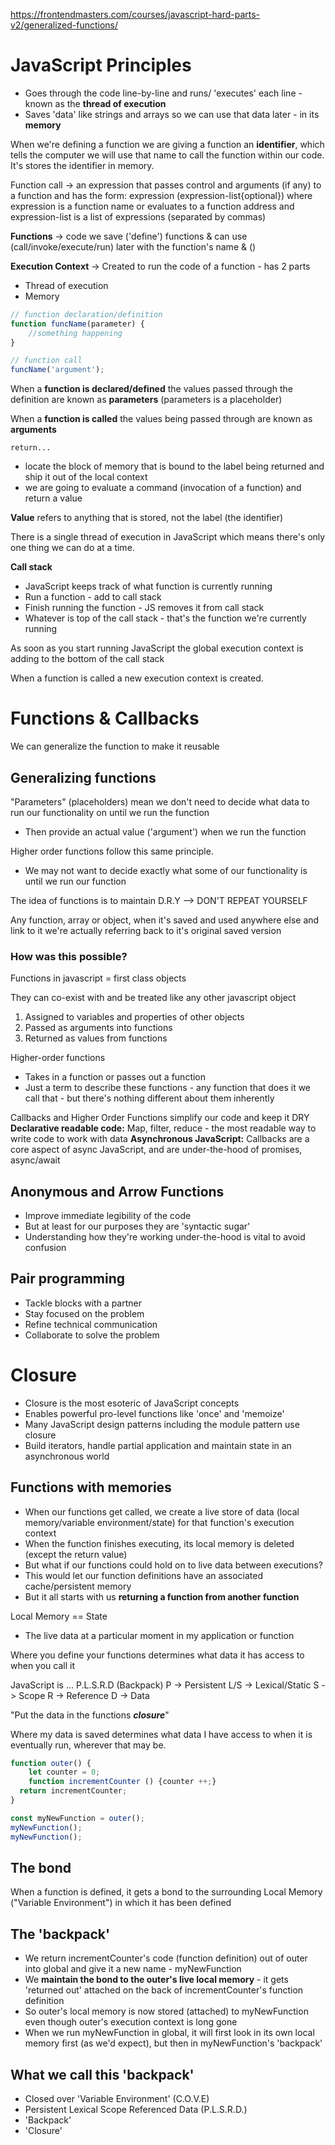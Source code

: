 https://frontendmasters.com/courses/javascript-hard-parts-v2/generalized-functions/
# JavaScript Principles
- Goes through the code line-by-line and runs/ 'executes' each line - known as the **thread of execution**
- Saves 'data' like strings and arrays so we can use that data later - in its **memory** 

When we're defining a function we are giving a function an **identifier**, which tells the computer we will use that name to call the function within our code. It's stores the identifier in memory. 

Function call -> an expression that passes control and arguments (if any) to a function and has the form: expression (expression-list{optional}) where expression is a function name or evaluates to a function address and expression-list is a list of expressions (separated by commas)

**Functions** -> code we save ('define') functions & can use (call/invoke/execute/run) later with the function's name & ()

**Execution Context** -> Created to run the code of a function - has 2 parts
- Thread of execution 
- Memory

```js
// function declaration/definition
function funcName(parameter) {
	//something happening
}

// function call
funcName('argument');
```

When a **function is declared/defined** the values passed through the definition are known as **parameters** (parameters is a placeholder)

When a **function is called** the values being passed through are known as **arguments** 

`return...` 
- locate the block of memory that is bound to the label being returned and ship it out of the local context
- we are going to evaluate a command (invocation of a function) and return a value 

**Value** refers to anything that is stored, not the label (the identifier)

There is a single thread of execution in JavaScript which means there's only one thing we can do at a time. 

**Call stack**
- JavaScript keeps track of what function is currently running 
- Run a function - add to call stack 
- Finish running the function - JS removes it from call stack
- Whatever is top of the call stack - that's the function we're currently running 

As soon as you start running JavaScript the global execution context is adding to the bottom of the call stack

When a function is called a new execution context is created. 

# Functions & Callbacks
We can generalize the function to make it reusable

## Generalizing functions 
"Parameters" (placeholders) mean we don't need to decide what data to run our functionality on until we run the function 
- Then provide an actual value ('argument') when we run the function

Higher order functions follow this same principle.
- We may not want to decide exactly what some of our functionality is until we run our function

The idea of functions is to maintain D.R.Y --> DON'T REPEAT YOURSELF

Any function, array or object, when it's saved and used anywhere else and link to it we're actually referring back to it's original saved version

### How was this possible?
Functions in javascript = first class objects

They can co-exist with and be treated like any other javascript object
1. Assigned to variables and properties of other objects 
2. Passed as arguments into functions
3. Returned as values from functions 

Higher-order functions
- Takes in a function or passes out a function
- Just a term to describe these functions - any function that does it we call that - but there's nothing different about them inherently

Callbacks and Higher Order Functions simplify our code and keep it DRY 
**Declarative readable code:** Map, filter, reduce - the most readable way to write code to work with data
**Asynchronous JavaScript:** Callbacks are a core aspect of async JavaScript, and are under-the-hood of promises, async/await

## Anonymous and Arrow Functions
- Improve immediate legibility of the code
- But at least for our purposes they are 'syntactic sugar'
- Understanding how they're working under-the-hood is vital to avoid confusion

## Pair programming 
- Tackle blocks with a partner 
- Stay focused on the problem
- Refine technical communication
- Collaborate to solve the problem 

# Closure 
- Closure is the most esoteric of JavaScript concepts 
- Enables powerful pro-level functions like 'once' and 'memoize' 
- Many JavaScript design patterns including the module pattern use closure
- Build iterators, handle partial application and maintain state in an asynchronous world

## Functions with memories
- When our functions get called, we create a live store of data (local memory/variable environment/state) for that function's execution context
- When the function finishes executing, its local memory is deleted (except the return value)
- But what if our functions could hold on to live data between executions?
- This would let our function definitions have an associated cache/persistent memory
- But it all starts with us **returning a function from another function**

Local Memory == State 
- The live data at a particular moment in my application or function

Where you define your functions determines what data it has access to when you call it

JavaScript is ... P.L.S.R.D (Backpack)
P -> Persistent
L/S -> Lexical/Static
S -> Scope
R -> Reference
D -> Data

"Put the data in the functions _**closure**_"

Where my data is saved determines what data I have access to when it is eventually run, wherever that may be. 

```js
function outer() {
	let counter = 0;
	function incrementCounter () {counter ++;}
  return incrementCounter;
}

const myNewFunction = outer();
myNewFunction();
myNewFunction();
```

## The bond
When a function is defined, it gets a bond to the surrounding Local Memory ("Variable Environment") in which it has been defined

## The 'backpack'
- We return incrementCounter's code (function definition) out of outer into global and give it a new name - myNewFunction
- We **maintain the bond to the outer's live local memory** - it gets 'returned out' attached on the back of incrementCounter's function definition
- So outer's local memory is now stored (attached) to myNewFunction even though outer's execution context is long gone
- When we run myNewFunction in global, it will first look in its own local memory first (as we'd expect), but then in myNewFunction's 'backpack'

## What we call this 'backpack'
- Closed over 'Variable Environment' (C.O.V.E)
- Persistent Lexical Scope Referenced Data (P.L.S.R.D.)
- 'Backpack'
- 'Closure'

